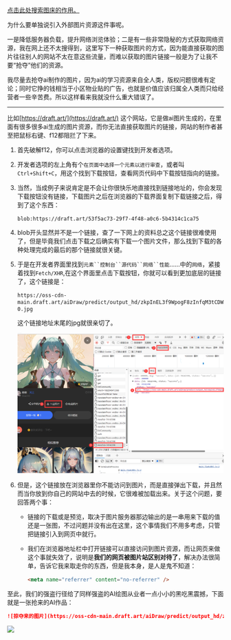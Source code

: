 

[点击此处搜索图床的作用。](https://cn.bing.com/search?q=图床的作用)

为什么要单独说引入外部图片资源这件事呢。

一是降低服务器负载，提升网络浏览体验；二是有一些非常隐秘的方式获取网络资源，我在网上还不太搜得到，这里写下一种获取图片的方式，因为能直接获取的图片往往别人的网站不太在意这些流量，而难以获取的图片链接一般是为了让我不要“抢夺”他们的资源。

我尽量去抢夺ai制作的图片，因为ai的学习资源来自全人类，版权问题很难有定论；同时它挣的钱相当于小区物业贴的广告，也就是价值应该归属全人类而只给经营者一些辛苦费。所以这样看来我就没什么重大错误了。

------

比如[https://draft.art/](https://draft.art/) 这个网站，它是做ai图片生成的，在里面有很多很多ai生成的图片资源，而你无法直接获取图片的链接，网站的制作者甚至把鼠标右键、f12都阻拦了下来。

1. 首先破解f12，你可以点击浏览器的设置键找到开发者选项。

2. 开发者选项的左上角有个`在页面中选择一个元素以进行审查`，或者叫`Ctrl+Shift+C`，用这个找到下载按钮，查看网页代码中下载按钮指向的链接。

3. 当然，当成例子来说肯定是不会让你很快乐地直接找到链接地址的，你会发现下载按钮没有链接，下载图片之后在浏览器的下载界面复制下载链接之后，得到了这个东西：
   ```http
   blob:https://draft.art/53f5ac73-29f7-4f48-a0c6-5b4314c1ca75
   ```


4. blob开头显然并不是一个链接，查了一下网上的资料总之这个链接很难使用了，但是毕竟我们点击下载之后确实有下载一个图片文件，那么找到下载的各种处理完成的最后的那个链接就很关键。

5. 于是在开发者界面里找到`元素``控制台``源代码``网络``性能`……中的`网络`，紧接着找到`Fetch/XHR`,在这个界面里点击下载按钮，你就可以看到更加底层的链接了，这个链接是：

   ```http
   https://oss-cdn-main.draft.art/aiDraw/predict/output_hd/zkpInEL3f9WpogF8zInfqM3tCDWlRyzE-0.jpg
   ```

   这个链接地址末尾的jpg就很亲切了。

   ![1682944446780](./05-图床.assets/1682944446780.png)

6. 但是，这个链接放在浏览器里你不能访问到图片，而是直接弹出下载，并且然而当你放到你自己的网站中去的时候，它很难被加载出来。关于这个问题，要回答两个事：

   * 链接的下载或是预览，取决于图片服务器那边输出的是一串用来下载的值还是一张图，不过问题并没有出在这里，这个事情我们不用多考虑，只管把链接引入到网页中就行。

   * 我们在浏览器地址栏中打开链接可以直接访问到图片资源，而让网页来做这个事就失效了，说明是**我们的网页被图片站区别对待了**，解决办法很简单，告诉它我来取走你的东西，但是我本身，是人是鬼不知道：

     ```html
     <meta name="referrer" content="no-referrer" />
     ```



至此，我们的强盗行径给了同样强盗的AI绘图从业者一点小小的黑吃黑震撼，下面就是一张抢来的AI作品：




```md title='我们把这段文字写到markdown文件里就能输出图像了'
![掠夺来的图片](https://oss-cdn-main.draft.art/aiDraw/predict/output_hd/zkpInEL3f9WpogF8zInfqM3tCDWlRyzE-0.jpg)
```

![ ](https://oss-cdn-main.draft.art/aiDraw/predict/output_hd/zkpInEL3f9WpogF8zInfqM3tCDWlRyzE-0.jpg)

